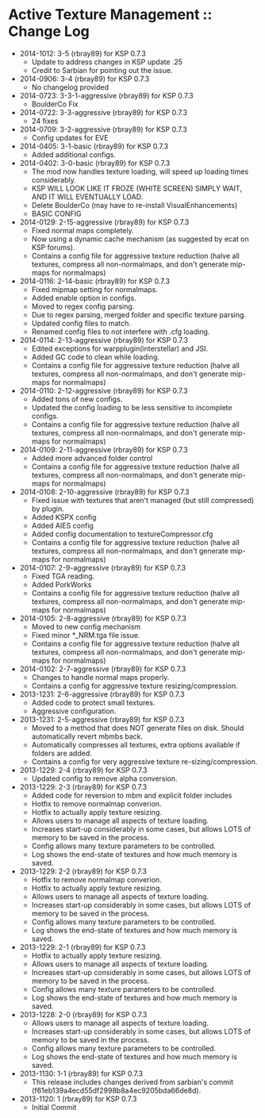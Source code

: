 # Active Texture Management :: Change Log

* 2014-1012: 3-5 (rbray89) for KSP 0.7.3
	+ Update to address changes in KSP update .25
	+ Credit to Sarbian for pointing out the issue.
* 2014-0906: 3-4 (rbray89) for KSP 0.7.3
	+ No changelog provided
* 2014-0723: 3-3-1-aggressive (rbray89) for KSP 0.7.3
	+ BoulderCo Fix
* 2014-0722: 3-3-aggressive (rbray89) for KSP 0.7.3
	+ 24 fixes
* 2014-0709: 3-2-aggressive (rbray89) for KSP 0.7.3
	+ Config updates for EVE
* 2014-0405: 3-1-basic (rbray89) for KSP 0.7.3
	+ Added additional configs.
* 2014-0402: 3-0-basic (rbray89) for KSP 0.7.3
	+ The mod now handles texture loading, will speed up loading times considerably.
	+ KSP WILL LOOK LIKE IT FROZE (WHITE SCREEN) SIMPLY WAIT, AND IT WILL EVENTUALLY LOAD.
	+ Delete BoulderCo (may have to re-install VisualEnhancements)
	+ BASIC CONFIG
* 2014-0129: 2-15-aggressive (rbray89) for KSP 0.7.3
	+ Fixed normal maps completely.
	+ Now using a dynamic cache mechanism (as suggested by ecat on KSP forums).
	+ Contains a config file for aggressive texture reduction (halve all textures, compress all non-normalmaps, and don't generate mip-maps for normalmaps)
* 2014-0116: 2-14-basic (rbray89) for KSP 0.7.3
	+ Fixed mipmap setting for normalmaps.
	+ Added enable option in configs.
	+ Moved to regex config parsing.
	+ Due to regex parsing, merged folder and specific texture parsing.
	+ Updated config files to match.
	+ Renamed config files to not interfere with .cfg loading.
* 2014-0114: 2-13-aggressive (rbray89) for KSP 0.7.3
	+ Edited exceptions for warpplugin(interstellar) and JSI.
	+ Added GC code to clean while loading.
	+ Contains a config file for aggressive texture reduction (halve all textures, compress all non-normalmaps, and don't generate mip-maps for normalmaps)
* 2014-0110: 2-12-aggressive (rbray89) for KSP 0.7.3
	+ Added tons of new configs.
	+ Updated the config loading to be less sensitive to incomplete configs.
	+ Contains a config file for aggressive texture reduction (halve all textures, compress all non-normalmaps, and don't generate mip-maps for normalmaps)
* 2014-0109: 2-11-aggressive (rbray89) for KSP 0.7.3
	+ Added more advanced folder control
	+ Contains a config file for aggressive texture reduction (halve all textures, compress all non-normalmaps, and don't generate mip-maps for normalmaps)
* 2014-0108: 2-10-aggressive (rbray89) for KSP 0.7.3
	+ Fixed issue with textures that aren't managed (but still compressed) by plugin.
	+ Added KSPX config
	+ Added AIES config
	+ Added config documentation to textureCompressor.cfg
	+ Contains a config file for aggressive texture reduction (halve all textures, compress all non-normalmaps, and don't generate mip-maps for normalmaps)
* 2014-0107: 2-9-aggressive (rbray89) for KSP 0.7.3
	+ Fixed TGA reading.
	+ Added PorkWorks
	+ Contains a config file for aggressive texture reduction (halve all textures, compress all non-normalmaps, and don't generate mip-maps for normalmaps)
* 2014-0105: 2-8-aggressive (rbray89) for KSP 0.7.3
	+ Moved to new config mechanism
	+ Fixed minor *_NRM.tga file issue.
	+ Contains a config file for aggressive texture reduction (halve all textures, compress all non-normalmaps, and don't generate mip-maps for normalmaps)
* 2014-0102: 2-7-aggressive (rbray89) for KSP 0.7.3
	+ Changes to handle normal maps properly.
	+ Contains a config for aggressive texture resizing/compression.
* 2013-1231: 2-6-aggressive (rbray89) for KSP 0.7.3
	+ Added code to protect small textures.
	+ Aggressive configuration.
* 2013-1231: 2-5-aggressive (rbray89) for KSP 0.7.3
	+ Moved to a method that does NOT generate files on disk. Should automatically revert mbmbs back.
	+ Automatically compresses all textures, extra options available if folders are added.
	+ Contains a config for very aggressive texture re-sizing/compression.
* 2013-1229: 2-4 (rbray89) for KSP 0.7.3
	+ Updated config to remove alpha conversion.
* 2013-1229: 2-3 (rbray89) for KSP 0.7.3
	+ Added code for reversion to mbm and explicit folder includes
	+ Hotfix to remove normalmap converion.
	+ Hotfix to actually apply texture resizing.
	+ Allows users to manage all aspects of texture loading.
	+ Increases start-up considerably in some cases, but allows LOTS of memory to be saved in the process.
	+ Config allows many texture parameters to be controlled.
	+ Log shows the end-state of textures and how much memory is saved.
* 2013-1229: 2-2 (rbray89) for KSP 0.7.3
	+ Hotfix to remove normalmap converion.
	+ Hotfix to actually apply texture resizing.
	+ Allows users to manage all aspects of texture loading.
	+ Increases start-up considerably in some cases, but allows LOTS of memory to be saved in the process.
	+ Config allows many texture parameters to be controlled.
	+ Log shows the end-state of textures and how much memory is saved.
* 2013-1229: 2-1 (rbray89) for KSP 0.7.3
	+ Hotfix to actually apply texture resizing.
	+ Allows users to manage all aspects of texture loading.
	+ Increases start-up considerably in some cases, but allows LOTS of memory to be saved in the process.
	+ Config allows many texture parameters to be controlled.
	+ Log shows the end-state of textures and how much memory is saved.
* 2013-1228: 2-0 (rbray89) for KSP 0.7.3
	+ Allows users to manage all aspects of texture loading.
	+ Increases start-up considerably in some cases, but allows LOTS of memory to be saved in the process.
	+ Config allows many texture parameters to be controlled.
	+ Log shows the end-state of textures and how much memory is saved.
* 2013-1130: 1-1 (rbray89) for KSP 0.7.3
	+ This release includes changes derived from sarbian's commit (f61eb139a4ecd55df2998b8a4ec9205bda66de8d).
* 2013-1120: 1 (rbray89) for KSP 0.7.3
	+ Initial Commit
